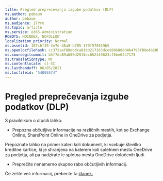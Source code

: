 ```yaml
---
title: Pregled preprečevanja izgube podatkov (DLP)
ms.author: pebaum
author: pebaum
ms.audience: ITPro
ms.topic: article
ms.service: o365-administration
ROBOTS: NOINDEX, NOFOLLOW
localization_priority: Normal
ms.assetid: 187c6f19-3e7d-48a0-b785-170f578419b9
ms.openlocfilehash: cc372aef88ebdca81bb217283dce0806888d4b4795f88e4b28bd36cc2c6f1c5f
ms.sourcegitcommit: b5f7da89a650d2915dc652449623c78be6247175
ms.translationtype: MT
ms.contentlocale: sl-SI
ms.lasthandoff: 08/05/2021
ms.locfileid: "54005574"
---
```

# <a name="data-loss-prevention-dlp-overview"></a>Pregled preprečevanja izgube podatkov (DLP)

S pravilnikom o dlpcih lahko:

- Prepozna občutljive informacije na različnih mestih, kot so Exchange Online, SharePoint Online in OneDrive za podjetja.


Prepoznate lahko na primer kateri koli dokument, ki vsebuje številko kreditne kartice, ki je shranjena na katerem koli spletnem mestu OneDrive za podjetja, ali pa nadzirate le spletna mesta OneDrive določenih ljudi.

- Preprečite nenamerno skupno rabo občutljivih informacij.


Če želite več informacij, preberite ta [članek.](https://docs.microsoft.com/microsoft-365/compliance/data-loss-prevention-policies)

